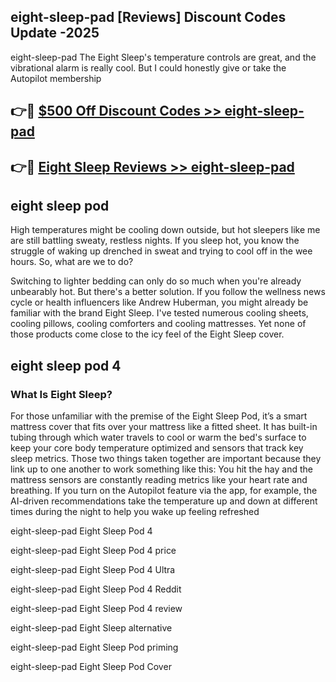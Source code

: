 ## eight-sleep-pad [Reviews​] Discount Codes Update -2025

eight-sleep-pad The Eight Sleep's temperature controls are great, and the vibrational alarm is really cool. But I could honestly give or take the Autopilot membership

## 👉🔴 [$500 Off Discount Codes >> eight-sleep-pad](http://download.freeplayer.one?title=eight-sleep-pad&ref=18-ES)

## 👉🔴 [Eight Sleep Reviews >> eight-sleep-pad](http://download.freeplayer.one?title=eight-sleep-pad&ref=18-ES)

## eight sleep pod

High temperatures might be cooling down outside, but hot sleepers like me are still battling sweaty, restless nights. If you sleep hot, you know the struggle of waking up drenched in sweat and trying to cool off in the wee hours. So, what are we to do?

Switching to lighter bedding can only do so much when you're already unbearably hot. But there's a better solution. If you follow the wellness news cycle or health influencers like Andrew Huberman, you might already be familiar with the brand Eight Sleep. I've tested numerous cooling sheets, cooling pillows, cooling comforters and cooling mattresses. Yet none of those products come close to the icy feel of the Eight Sleep cover.

## eight sleep pod 4

### What Is Eight Sleep?

For those unfamiliar with the premise of the Eight Sleep Pod, it’s a smart mattress cover that fits over your mattress like a fitted sheet. It has built-in tubing through which water travels to cool or warm the bed's surface to keep your core body temperature optimized and sensors that track key sleep metrics. Those two things taken together are important because they link up to one another to work something like this: You hit the hay and the mattress sensors are constantly reading metrics like your heart rate and breathing. If you turn on the Autopilot feature via the app, for example, the AI-driven recommendations take the temperature up and down at different times during the night to help you wake up feeling refreshed

eight-sleep-pad Eight Sleep Pod 4

eight-sleep-pad Eight Sleep Pod 4 price

eight-sleep-pad Eight Sleep Pod 4 Ultra

eight-sleep-pad Eight Sleep Pod 4 Reddit

eight-sleep-pad Eight Sleep Pod 4 review

eight-sleep-pad Eight Sleep alternative

eight-sleep-pad Eight Sleep Pod priming

eight-sleep-pad Eight Sleep Pod Cover